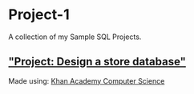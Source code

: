 # Project-1
A collection of my Sample SQL Projects. 
<h2><a href="https://www.khanacademy.org/computer-programming/spin-off-of-project-design-a-store-database/5694856135229440">"Project: Design a store database"</a></h2><script src="https://www.khanacademy.org/computer-programming/spin-off-of-project-design-a-store-database/5694856135229440/embed.js?editor=yes&buttons=yes&author=yes&embed=yes"></script><p>Made using: <a href="http://www.khanacademy.org/computer-programming">Khan Academy Computer Science</a></p

